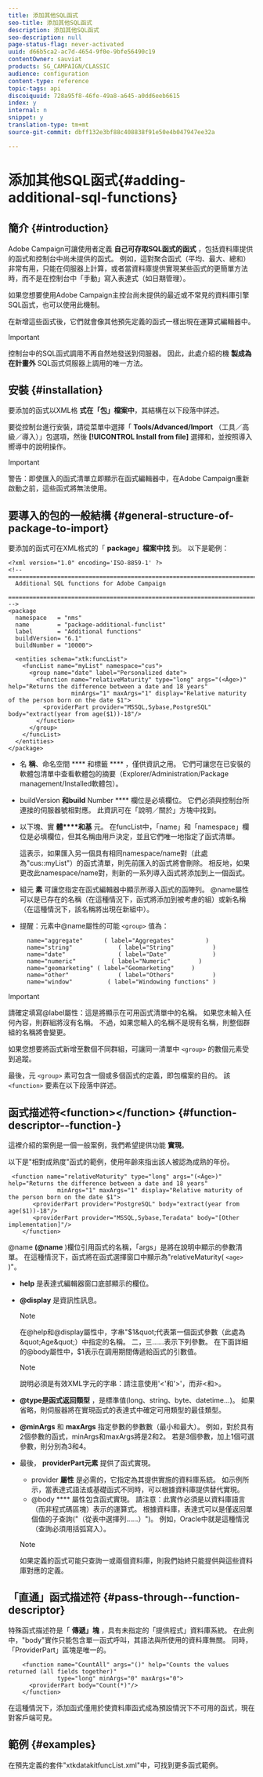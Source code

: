 ```yaml
---
title: 添加其他SQL函式
seo-title: 添加其他SQL函式
description: 添加其他SQL函式
seo-description: null
page-status-flag: never-activated
uuid: d66b5ca2-ac7d-4654-9f0e-9bfe56490c19
contentOwner: sauviat
products: SG_CAMPAIGN/CLASSIC
audience: configuration
content-type: reference
topic-tags: api
discoiquuid: 728a95f8-46fe-49a8-a645-a0dd6eeb6615
index: y
internal: n
snippet: y
translation-type: tm+mt
source-git-commit: dbff132e3bf88c408838f91e50e4b047947ee32a

---
```



# 添加其他SQL函式{#adding-additional-sql-functions}

## 簡介 {#introduction}

Adobe Campaign可讓使用者定義 **自己可存取SQL函式的函式** ，包括資料庫提供的函式和控制台中尚未提供的函式。 例如，這對聚合函式（平均、最大、總和）非常有用，只能在伺服器上計算，或者當資料庫提供實現某些函式的更簡單方法時，而不是在控制台中「手動」寫入表達式（如日期管理）。

如果您想要使用Adobe Campaign主控台尚未提供的最近或不常見的資料庫引擎SQL函式，也可以使用此機制。

在新增這些函式後，它們就會像其他預先定義的函式一樣出現在運算式編輯器中。

>[!IMPORTANT]
>
>控制台中的SQL函式調用不再自然地發送到伺服器。 因此，此處介紹的機 **製成為在計畫外** SQL函式伺服器上調用的唯一方法。

## 安裝 {#installation}

要添加的函式以XML格 **式在「包」檔案中**，其結構在以下段落中詳述。

要從控制台進行安裝，請從菜單中選擇「 **Tools/Advanced/Import** （工具／高級／導入）」包選項，然後 **[!UICONTROL Install from file]** 選擇和，並按照導入嚮導中的說明操作。

>[!IMPORTANT]
>
>警告：即使匯入的函式清單立即顯示在函式編輯器中，在Adobe Campaign重新啟動之前，這些函式將無法使用。

## 要導入的包的一般結構 {#general-structure-of-package-to-import}

要添加的函式可在XML格式的「 **package」檔案中找** 到。 以下是範例：

```
<?xml version="1.0" encoding='ISO-8859-1' ?>
<!-- ===========================================================================
  Additional SQL functions for Adobe Campaign
  ========================================================================== -->
<package
  namespace   = "nms"
  name        = "package-additional-funclist"
  label       = "Additional functions"
  buildVersion= "6.1"
  buildNumber = "10000">

  <entities schema="xtk:funcList">
    <funcList name="myList" namespace="cus">
      <group name="date" label="Personalized date">
        <function name="relativeMaturity" type="long" args="(<Âge>)" help="Returns the difference between a date and 18 years"
                  minArgs="1" maxArgs="1" display="Relative maturity of the person born on the date $1">
          <providerPart provider="MSSQL,Sybase,PostgreSQL" body="extract(year from age($1))-18"/>
        </function>
      </group>
    </funcList>
  </entities>
</package>
```

* 名 **稱**、命名空間 **** 和標籤 **** ，僅供資訊之用。 它們可讓您在已安裝的軟體包清單中查看軟體包的摘要（Explorer/Administration/Package management/Installed軟體包）。
* buildVersion **和build** Number **** 欄位是必填欄位。 它們必須與控制台所連接的伺服器號相對應。 此資訊可在「說明／關於」方塊中找到。
* 以下塊、實 **體****和基** 元。 在funcList中，「name」和「namespace」欄位是必填欄位，但其名稱由用戶決定，並且它們唯一地指定了函式清單。

   這表示，如果匯入另一個具有相同namespace/name對（此處為&quot;cus::myList&quot;）的函式清單，則先前匯入的函式將會刪除。 相反地，如果更改此namespace/name對，則新的一系列導入函式將添加到上一個函式。

* 組元 **素** 可讓您指定在函式編輯器中顯示所導入函式的函陣列。 @name屬性可以是已存在的名稱（在這種情況下，函式將添加到被考慮的組）或新名稱（在這種情況下，該名稱將出現在新組中）。
* 提醒：元素中@name屬性的可能 `<group>` 值為：

   ```
     name="aggregate"      ( label="Aggregates"         )
     name="string"             ( label="String"           )
     name="date"               ( label="Date"             )
     name="numeric"          ( label="Numeric"        )
     name="geomarketing" ( label="Geomarketing"     )
     name="other"              ( label="Others"           )
     name="window"          ( label="Windowing functions" )
   ```

>[!IMPORTANT]
>
>請確定填寫@label屬性：這是將顯示在可用函式清單中的名稱。 如果您未輸入任何內容，則群組將沒有名稱。 不過，如果您輸入的名稱不是現有名稱，則整個群組的名稱將會變更。

如果您想要將函式新增至數個不同群組，可讓同一清單中 `<group>` 的數個元素受到追蹤。

最後，元 `<group>` 素可包含一個或多個函式的定義，即包檔案的目的。 該 `<function>` 要素在以下段落中詳述。

## 函式描述符&lt;function>&lt;/function> {#function-descriptor--function-}

這裡介紹的案例是一個一般案例，我們希望提供功能 **實現**。

以下是&quot;相對成熟度&quot;函式的範例，使用年齡來指出該人被認為成熟的年份。

```
 <function name="relativeMaturity" type="long" args="(<Âge>)" help="Returns the difference between a date and 18 years"
              minArgs="1" maxArgs="1" display="Relative maturity of the person born on the date $1">
       <providerPart provider="PostgreSQL" body="extract(year from age($1))-18"/>
       <providerPart provider="MSSQL,Sybase,Teradata" body="[Other implementation]"/>
    </function>
```

@name **(@name** )欄位引用函式的名稱，「args」是將在說明中顯示的參數清單。 在這種情況下，函式將在函式選擇窗口中顯示為&quot;relativeMaturity( `<age>` )&quot;。

* **help** 是表達式編輯器窗口底部顯示的欄位。
* **@display** 是資訊性訊息。

   >[!NOTE]
   >
   >在@help和@display屬性中，字串&quot;$1&quot;代表第一個函式參數（此處為&quot;Age&quot;）中指定的名稱。 二，三……表示下列參數。 在下面詳細的@body屬性中，$1表示在調用期間傳遞給函式的引數值。

   >[!NOTE]
   >
   >說明必須是有效XML字元的字串：請注意使用&#39;&lt;&#39;和&#39;>&#39;，而非&lt;和>。

* **@type是函式返回類型** ，是標準值(long、string、byte、datetime...)。 如果省略，則伺服器將在實現函式的表達式中確定可用類型的最佳類型。
* **@minArgs** 和 **maxArgs** 指定參數的參數數（最小和最大）。 例如，對於具有2個參數的函式，minArgs和maxArgs將是2和2。 若是3個參數，加上1個可選參數，則分別為3和4。
* 最後， **providerPart元素** 提供了函式實現。

   * provider **屬性** 是必需的，它指定為其提供實施的資料庫系統。 如示例所示，當表達式語法或基礎函式不同時，可以根據資料庫提供替代實現。
   * @body **** 屬性包含函式實現。 請注意：此實作必須是以資料庫語言（而非程式碼區塊）表示的運算式。 根據資料庫，表達式可以是僅返回單個值的子查詢(&quot;（從表中選擇列……）&quot;)。 例如，Oracle中就是這種情況（查詢必須用括弧寫入）。
   >[!NOTE]
   >
   >如果定義的函式可能只查詢一或兩個資料庫，則我們始終只能提供與這些資料庫對應的定義。

## 「直通」函式描述符 {#pass-through--function-descriptor}

特殊函式描述符是「 **傳遞」塊** ，具有未指定的「提供程式」資料庫系統。 在此例中，&quot;body&quot;實作只能包含單一函式呼叫，其語法與所使用的資料庫無關。 同時，「ProviderPart」區塊是唯一的。

```
    <function name="CountAll" args="()" help="Counts the values returned (all fields together)"
              type="long" minArgs="0" maxArgs="0">
      <providerPart body="Count(*)"/>
    </function>
```

在這種情況下，添加函式僅用於使資料庫函式成為預設情況下不可用的函式，現在對客戶端可見。

## 範例 {#examples}

在預先定義的套件&quot;xtkdatakitfuncList.xml&quot;中，可找到更多函式範例。

